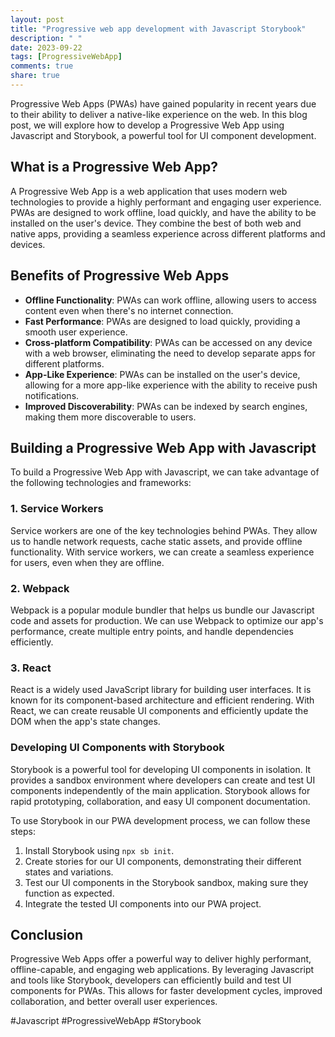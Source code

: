 ```yaml
---
layout: post
title: "Progressive web app development with Javascript Storybook"
description: " "
date: 2023-09-22
tags: [ProgressiveWebApp]
comments: true
share: true
---
```


Progressive Web Apps (PWAs) have gained popularity in recent years due to their ability to deliver a native-like experience on the web. In this blog post, we will explore how to develop a Progressive Web App using Javascript and Storybook, a powerful tool for UI component development.

## What is a Progressive Web App?

A Progressive Web App is a web application that uses modern web technologies to provide a highly performant and engaging user experience. PWAs are designed to work offline, load quickly, and have the ability to be installed on the user's device. They combine the best of both web and native apps, providing a seamless experience across different platforms and devices.

## Benefits of Progressive Web Apps

- **Offline Functionality**: PWAs can work offline, allowing users to access content even when there's no internet connection.
- **Fast Performance**: PWAs are designed to load quickly, providing a smooth user experience.
- **Cross-platform Compatibility**: PWAs can be accessed on any device with a web browser, eliminating the need to develop separate apps for different platforms.
- **App-Like Experience**: PWAs can be installed on the user's device, allowing for a more app-like experience with the ability to receive push notifications.
- **Improved Discoverability**: PWAs can be indexed by search engines, making them more discoverable to users.

## Building a Progressive Web App with Javascript

To build a Progressive Web App with Javascript, we can take advantage of the following technologies and frameworks:

### 1. **Service Workers**

Service workers are one of the key technologies behind PWAs. They allow us to handle network requests, cache static assets, and provide offline functionality. With service workers, we can create a seamless experience for users, even when they are offline.

### 2. **Webpack**

Webpack is a popular module bundler that helps us bundle our Javascript code and assets for production. We can use Webpack to optimize our app's performance, create multiple entry points, and handle dependencies efficiently.

### 3. **React**

React is a widely used JavaScript library for building user interfaces. It is known for its component-based architecture and efficient rendering. With React, we can create reusable UI components and efficiently update the DOM when the app's state changes.

### Developing UI Components with Storybook

Storybook is a powerful tool for developing UI components in isolation. It provides a sandbox environment where developers can create and test UI components independently of the main application. Storybook allows for rapid prototyping, collaboration, and easy UI component documentation. 

To use Storybook in our PWA development process, we can follow these steps:

1. Install Storybook using `npx sb init`.
2. Create stories for our UI components, demonstrating their different states and variations.
3. Test our UI components in the Storybook sandbox, making sure they function as expected.
4. Integrate the tested UI components into our PWA project.

## Conclusion

Progressive Web Apps offer a powerful way to deliver highly performant, offline-capable, and engaging web applications. By leveraging Javascript and tools like Storybook, developers can efficiently build and test UI components for PWAs. This allows for faster development cycles, improved collaboration, and better overall user experiences.

#Javascript #ProgressiveWebApp #Storybook